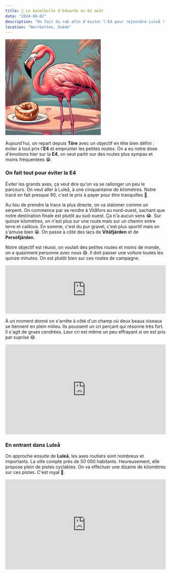 ```yaml
---
title: 🥮 Le kanelbulle d'Eduardo du 02 août
date: "2024-08-02"
description: "On fait du rab afin d'éviter l'E4 pour rejoindre Luleå !"
location: "Norrbotten, Suède"
---
```


![Kanelbullar d'Eduardo](../kanelbullar_eduardo.png)

Aujourd'hui, on repart depuis **Töre** avec un objectif en tête bien défini : éviter à tout prix l'**E4** et emprunter les petites routes. On a eu notre dose d'émotions hier sur la **E4**, on veut partir sur des routes plus sympas et moins fréquentées 😁.

### On fait tout pour éviter la E4
Éviter les grands axes, ça veut dire qu'on va se rallonger un peu le parcours. On veut aller à Luleå, à une cinquantaine de kilomètres. Notre tracé en fait presque 90, c'est le prix à payer pour être tranquilles 🤗.

Au lieu de prendre la trace la plus directe, on va slalomer comme un serpent. On commence par se rendre à Vitåfors au nord-ouest, sachant que notre destination finale est plutôt au sud-ouest. Ça n'a aucun sens 😂. Sur quinze kilomètres, on n'est plus sur une route mais sur un chemin entre terre et cailloux. En somme, c'est du pur gravel, c'est plus sportif mais on s'amuse bien 😁. On passe à côté des lacs de **Vitåfjärden** et de **Persöfjärden**.

Notre objectif est réussi, on voulait des petites routes et moins de monde, on a quasiment personne avec nous 😅. Il doit passer une voiture toutes les quinze minutes. On est plutôt bien sur ces routes de campagne.

<div style="left: 0; width: 100%; height: 152px; position: relative;"><iframe src="https://open.spotify.com/embed/track/1YYhDizHx7PnDhAhko6cDS?utm_source=oembed" style="top: 0; left: 0; width: 100%; height: 100%; position: absolute; border: 0;" allowfullscreen allow="clipboard-write; encrypted-media; fullscreen; picture-in-picture;"></iframe></div>

À un moment donné on s'arrête à côté d'un champ où deux beaux oiseaux se tiennent en plein milieu. Ils poussent un cri perçant qui résonne très fort. Il s'agit de grues cendrées. Leur cri est même un peu effrayant si on est pris par suprise 😅.
<div style="width: 100%; height: 0; position: relative; padding-bottom: 56%;"><iframe src="https://giphy.com/embed/3o6wraGHbaesVVebjW" style="top: 0; left: 0; width: 100%; height: 100%; position: absolute; border: 0;" allowfullscreen scrolling="no" allow="encrypted-media;" class="giphy-embed"></iframe></div> 

### En entrant dans Luleå 
On approche ensuite de **Luleå**, les axes routiers sont nombreux et importants. La ville compte près de 50 000 habitants. Heureusement, elle propose plein de pistes cyclables. On va effectuer une dizaine de kilomètres sur ces pistes. C'est royal 👑.

<div style="width: 100%; height: 0; position: relative; padding-bottom: 56%;"><iframe src="https://giphy.com/embed/tfzI6qrcyaTK4AGI8a" style="top: 0; left: 0; width: 100%; height: 100%; position: absolute; border: 0;" allowfullscreen scrolling="no" allow="encrypted-media;" class="giphy-embed"></iframe></div> 
